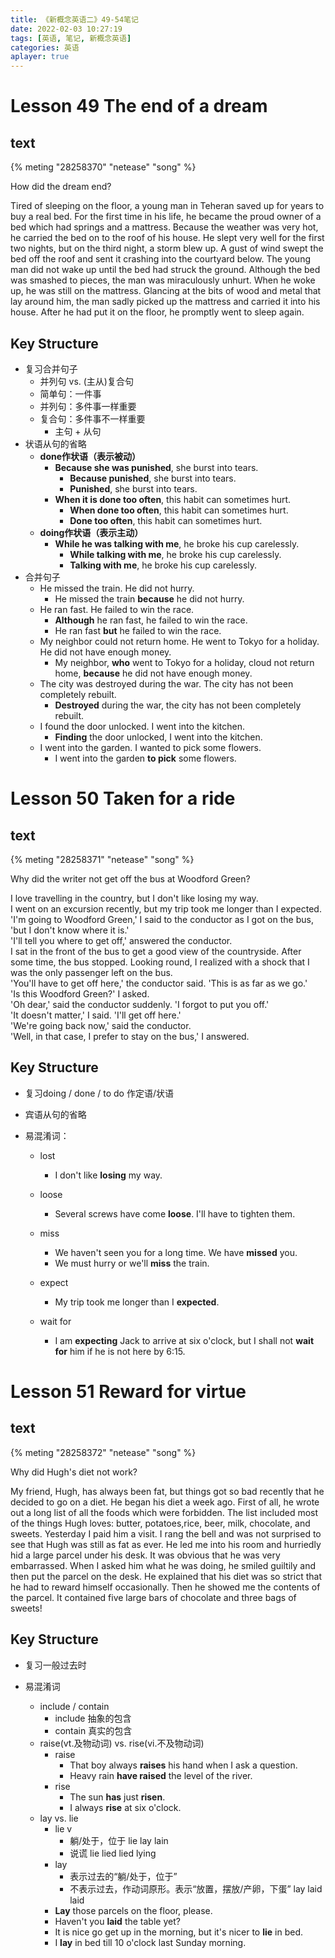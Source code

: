 ```yaml
---
title: 《新概念英语二》49-54笔记
date: 2022-02-03 10:27:19
tags: [英语, 笔记, 新概念英语]
categories: 英语
aplayer: true
---
```


# Lesson 49 The end of a dream

## text
{% meting "28258370" "netease" "song" %}

How did the dream end?

Tired of sleeping on the floor, a young man in Teheran saved up for years to buy a real bed. For the first time in his life, he became the proud owner of a bed which had springs and a mattress. Because the weather was very hot, he carried the bed on to the roof of his house. He slept very well for the first two nights, but on the third night, a storm blew up. A gust of wind swept the bed off the roof and sent it crashing into the courtyard below. The young man did not wake up until the bed had struck the ground. Although the bed was smashed to pieces, the man was miraculously unhurt. When he woke up, he was still on the mattress. Glancing at the bits of wood and metal that lay around him, the man sadly picked up the mattress and carried it into his house. After he had put it on the floor, he promptly went to sleep again.

## Key Structure

- 复习合并句子
    - 并列句 vs. (主从)复合句
    - 简单句：一件事
    - 并列句：多件事一样重要
    - 复合句：多件事不一样重要
        - 主句 + 从句
- 状语从句的省略
    - __done作状语（表示被动）__
        - __Because she was punished__, she burst into tears.
            - __Because punished__, she burst into tears.
            - __Punished__, she burst into tears.
        - __When it is done too often__, this habit can sometimes hurt.
            - __When done too often__, this habit can sometimes hurt.
            - __Done too often__, this habit can sometimes hurt.
    - __doing作状语（表示主动）__
        - __While he was talking with me__, he broke his cup carelessly.
            - __While talking with me__, he broke his cup carelessly.
            - __Talking with me__, he broke his cup carelessly.
- 合并句子
    - He missed the train. He did not hurry.
        - He missed the train __because__ he did not hurry.
    - He ran fast. He failed to win the race.
        - __Although__ he ran fast, he failed to win the race.
        - He ran fast __but__ he failed to win the race.
    - My neighbor could not return home. He went to Tokyo for a holiday. He did not have enough money.
        - My neighbor, __who__ went to Tokyo for a holiday, cloud not return home, __because__ he did not have enough money.
    - The city was destroyed during the war. The city has not been completely rebuilt.
        - __Destroyed__ during the war, the city has not been completely rebuilt.
    - I found the door unlocked. I went into the kitchen.
        - __Finding__ the door unlocked, I went into the kitchen.
    - I went into the garden. I wanted to pick some flowers.
        - I went into the garden __to pick__ some flowers.

# Lesson 50 Taken for a ride

## text
{% meting "28258371" "netease" "song" %}

Why did the writer not get off the bus at Woodford Green?

I love travelling in the country, but I don't like losing my way.  
I went on an excursion recently, but my trip took me longer than I expected.  
'I'm going to Woodford Green,' I said to the conductor as I got on the bus, 'but I don't know where it is.'  
'I'll tell you where to get off,' answered the conductor.  
I sat in the front of the bus to get a good view of the countryside. After some time, the bus stopped. Looking round, I realized with a shock that I was the only passenger left on the bus.  
'You'll have to get off here,' the conductor said. 'This is as far as we go.'  
'Is this Woodford Green?' I asked.  
'Oh dear,' said the conductor suddenly. 'I forgot to put you off.'  
'It doesn't matter,' I said. 'I'll get off here.'  
'We're going back now,' said the conductor.  
'Well, in that case, I prefer to stay on the bus,' I answered.

## Key Structure

- 复习doing / done / to do 作定语/状语

- 宾语从句的省略

- 易混淆词：
    - lost
        - I don't like __losing__ my way.
    - loose
        - Several screws have come __loose__. I'll have to tighten them.
    - miss
        - We haven't seen you for a long time. We have __missed__ you.
        - We must hurry or we'll __miss__ the train.
    
    - expect
        - My trip took me longer than I __expected__.
    - wait for
        - I am __expecting__ Jack to arrive at six o'clock, but I shall not __wait for__ him if he is not here by 6:15.

# Lesson 51 Reward for virtue

## text
{% meting "28258372" "netease" "song" %}

Why did Hugh's diet not work?

My friend, Hugh, has always been fat, but things got so bad recently that he decided to go on a diet. He began his diet a week ago. First of all, he wrote out a long list of all the foods which were forbidden. The list included most of the things Hugh loves: butter, potatoes,rice, beer, milk, chocolate, and sweets. Yesterday I paid him a visit. I rang the bell and was not surprised to see that Hugh was still as fat as ever. He led me into his room and hurriedly hid a large parcel under his desk. It was obvious that he was very embarrassed. When I asked him what he was doing, he smiled guiltily and then put the parcel on the desk. He explained that his diet was so strict that he had to reward himself occasionally. Then he showed me the contents of the parcel. It contained five large bars of chocolate and three bags of sweets!

## Key Structure

- 复习一般过去时

- 易混淆词
    - include / contain
        - include 抽象的包含
        - contain 真实的包含
    - raise(vt.及物动词) vs. rise(vi.不及物动词)
        - raise
            - That boy always __raises__ his hand when I ask a question.
            - Heavy rain __have raised__ the level of the river. 
        - rise
            - The sun __has__ just __risen__.
            - I always __rise__ at six o'clock.
    - lay vs. lie
        - lie v
            - 躺/处于，位于 lie lay lain
            - 说谎 lie lied lied lying
        - lay 
            - 表示过去的“躺/处于，位于”
            - 不表示过去，作动词原形。表示“放置，摆放/产卵，下蛋” lay laid laid
        - __Lay__ those parcels on the floor, please.
        - Haven't you __laid__ the table yet?
        - It is nice go get up in the morning, but it's nicer to __lie__ in bed.
        - I __lay__ in bed till 10 o'clock last Sunday morning.
    
